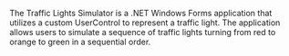 The Traffic Lights Simulator is a .NET Windows Forms application that utilizes a custom UserControl to represent a traffic light. The application allows users to simulate a sequence of traffic lights turning from red to orange to green in a sequential order.
